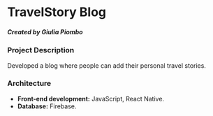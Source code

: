 # TravelStory Blog

##### Created by Giulia Piombo

### Project Description

Developed a blog where people can add their personal travel stories.

### Architecture

- **Front-end development:** JavaScript, React Native.
- **Database:** Firebase.
